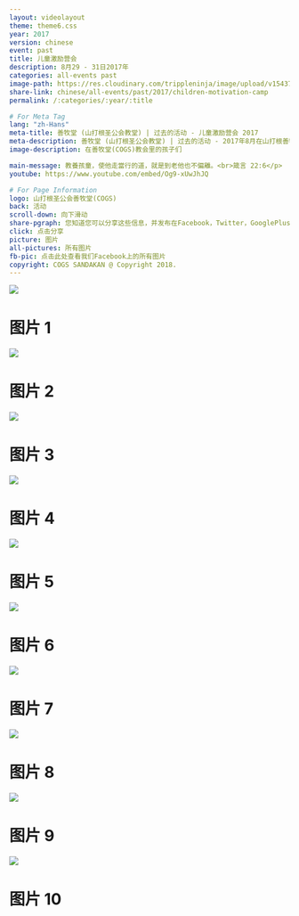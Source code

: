 ```yaml
---
layout: videolayout
theme: theme6.css
year: 2017
version: chinese
event: past
title: 儿童激励营会
description: 8月29 - 31日2017年
categories: all-events past
image-path: https://res.cloudinary.com/trippleninja/image/upload/v1543756391/COGS%20Children/ChildrenMotivationCamp1.jpg
share-link: chinese/all-events/past/2017/children-motivation-camp
permalink: /:categories/:year/:title

# For Meta Tag
lang: "zh-Hans"
meta-title: 善牧堂 (山打根圣公会教堂) | 过去的活动 - 儿童激励营会 2017
meta-description: 善牧堂 (山打根圣公会教堂) | 过去的活动 - 2017年8月在山打根善牧堂(COGS)举办的儿童激励营会
image-description: 在善牧堂(COGS)教会里的孩子们

main-message: 教養孩童，使他走當行的道，就是到老他也不偏離。<br>箴言 22:6</p>
youtube: https://www.youtube.com/embed/Og9-xUwJhJQ

# For Page Information
logo: 山打根圣公会善牧堂(COGS)
back: 活动
scroll-down: 向下滑动
share-pgraph: 您知道您可以分享这些信息，并发布在Facebook，Twitter，GooglePlus甚至Whatsapp组？只需点击下面的按钮，分享并邀请您的朋友/家人加入这个活动！
click: 点击分享
picture: 图片
all-pictures: 所有图片
fb-pic: 点击此处查看我们Facebook上的所有图片
copyright: COGS SANDAKAN @ Copyright 2018.
---
```


<div class="slide active"><img src="http://res.cloudinary.com/trippleninja/image/upload/v1507724449/Children%20Motivation%20Camp%2017/camp31.jpg">
    <div class="pic-container">
        <h1 class="slide-heading">
            图片 1
        </h1>
    </div>
</div>
<div class="slide pic2"><img src="http://res.cloudinary.com/trippleninja/image/upload/v1507724422/Children%20Motivation%20Camp%2017/camp13.jpg">
    <div class="pic-container">
        <h1 class="slide-heading">
            图片 2
        </h1>
    </div>
</div>
<div class="slide pic3"><img src="http://res.cloudinary.com/trippleninja/image/upload/v1507724417/Children%20Motivation%20Camp%2017/camp16.jpg">
    <div class="pic-container">
        <h1 class="slide-heading">
            图片 3
        </h1>
    </div>
</div>
<div class="slide pic4"><img src="http://res.cloudinary.com/trippleninja/image/upload/v1507724419/Children%20Motivation%20Camp%2017/camp18.jpg">
    <div class="pic-container">
        <h1 class="slide-heading">
            图片 4
        </h1>
    </div>
</div>
<div class="slide pic5"><img src="http://res.cloudinary.com/trippleninja/image/upload/v1507724445/Children%20Motivation%20Camp%2017/camp20.jpg">
    <div class="pic-container">
        <h1 class="slide-heading">
            图片 5
        </h1>
    </div>
</div>
<div class="slide pic6"><img src="http://res.cloudinary.com/trippleninja/image/upload/v1507724428/Children%20Motivation%20Camp%2017/camp21.jpg">
    <div class="pic-container">
        <h1 class="slide-heading">
            图片 6
        </h1>
    </div>
</div>
<div class="slide pic7"><img src="http://res.cloudinary.com/trippleninja/image/upload/v1507724446/Children%20Motivation%20Camp%2017/camp27.jpg">
    <div class="pic-container">
        <h1 class="slide-heading">
            图片 7
        </h1>
    </div>
</div>
<div class="slide pic8"><img src="http://res.cloudinary.com/trippleninja/image/upload/v1507724458/Children%20Motivation%20Camp%2017/camp34.jpg">
    <div class="pic-container">
        <h1 class="slide-heading">
            图片 8
        </h1>
    </div>
</div>
<div class="slide pic9"><img src="http://res.cloudinary.com/trippleninja/image/upload/v1507724460/Children%20Motivation%20Camp%2017/camp35.jpg">
    <div class="pic-container">
        <h1 class="slide-heading">
            图片 9
        </h1>
    </div>
</div>
<div class="slide pic10"><img src="http://res.cloudinary.com/trippleninja/image/upload/v1507724395/Children%20Motivation%20Camp%2017/camp1.jpg">
    <div class="pic-container">
        <h1 class="slide-heading">
            图片 10
        </h1>
    </div>
</div>
